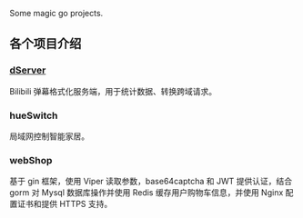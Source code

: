 Some magic go projects.

## 各个项目介绍
### [dServer](https://github.com/wmillers/kindleWeatherClock)
Bilibili 弹幕格式化服务端，用于统计数据、转换跨域请求。

### hueSwitch
局域网控制智能家居。

### webShop
基于 gin 框架，使用 Viper 读取参数，base64captcha 和 JWT 提供认证，结合 gorm 对 Mysql 数据库操作并使用 Redis 缓存用户购物车信息，并使用 Nginx 配置证书和提供 HTTPS 支持。
